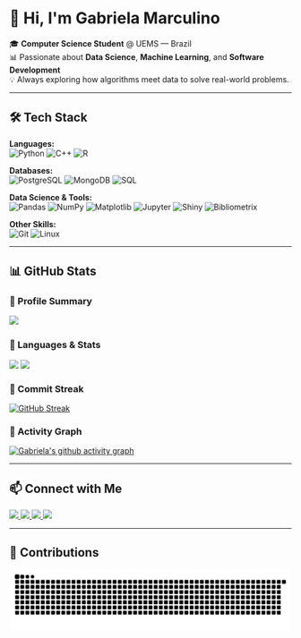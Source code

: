 # 👋 Hi, I'm Gabriela Marculino

🎓 **Computer Science Student** @ UEMS — Brazil  
📊 Passionate about **Data Science**, **Machine Learning**, and **Software Development**  
💡 Always exploring how algorithms meet data to solve real-world problems.

---

## 🛠️ Tech Stack

**Languages:**  
![Python](https://img.shields.io/badge/Python-3776AB?style=for-the-badge&logo=python&logoColor=white)
![C++](https://img.shields.io/badge/C++-00599C?style=for-the-badge&logo=cplusplus&logoColor=white)
![R](https://img.shields.io/badge/R-276DC3?style=for-the-badge&logo=r&logoColor=white)

**Databases:**  
![PostgreSQL](https://img.shields.io/badge/PostgreSQL-316192?style=for-the-badge&logo=postgresql&logoColor=white)
![MongoDB](https://img.shields.io/badge/MongoDB-4EA94B?style=for-the-badge&logo=mongodb&logoColor=white)
![SQL](https://img.shields.io/badge/SQL-003B57?style=for-the-badge&logo=postgresql&logoColor=white)

**Data Science & Tools:**  
![Pandas](https://img.shields.io/badge/Pandas-150458?style=for-the-badge&logo=pandas&logoColor=white)
![NumPy](https://img.shields.io/badge/Numpy-013243?style=for-the-badge&logo=numpy&logoColor=white)
![Matplotlib](https://img.shields.io/badge/Matplotlib-11557c?style=for-the-badge&logo=plotly&logoColor=white)
![Jupyter](https://img.shields.io/badge/Jupyter-F37626?style=for-the-badge&logo=jupyter&logoColor=white)
![Shiny](https://img.shields.io/badge/Shiny-FFFFFF?style=for-the-badge&logo=rstudio&logoColor=75AADB)
![Bibliometrix](https://img.shields.io/badge/Bibliometrix-276DC3?style=for-the-badge&logo=r&logoColor=white)

**Other Skills:**  
![Git](https://img.shields.io/badge/Git-F05032?style=for-the-badge&logo=git&logoColor=white)
![Linux](https://img.shields.io/badge/Linux-FCC624?style=for-the-badge&logo=linux&logoColor=black)

---

## 📊 GitHub Stats

### 📌 Profile Summary
[![](https://github-profile-summary-cards.vercel.app/api/cards/profile-details?username=GabrielaMarculino&theme=tokyonight)](https://github.com/vn7n24fzkq/github-profile-summary-cards)

### 📌 Languages & Stats
[![](https://github-profile-summary-cards.vercel.app/api/cards/repos-per-language?username=GabrielaMarculino&theme=tokyonight)](https://github.com/vn7n24fzkq/github-profile-summary-cards)
[![](https://github-profile-summary-cards.vercel.app/api/cards/stats?username=GabrielaMarculino&theme=tokyonight)](https://github.com/vn7n24fzkq/github-profile-summary-cards)

### 📌 Commit Streak
[![GitHub Streak](https://streak-stats.demolab.com?user=GabrielaMarculino&theme=tokyonight&hide_border=true)](https://git.io/streak-stats)

### 📌 Activity Graph
[![Gabriela's github activity graph](https://github-readme-activity-graph.vercel.app/graph?username=GabrielaMarculino&theme=tokyo-night)](https://github.com/ashutosh00710/github-readme-activity-graph)

---

## 📫 Connect with Me
<a href="https://instagram.com/gabriela.cpp" target="_blank">
  <img src="https://img.shields.io/badge/-Instagram-%23E4405F?style=for-the-badge&logo=instagram&logoColor=white"/>
</a>
<a href="https://www.linkedin.com/in/gabriela-marculino-297493164/" target="_blank">
  <img src="https://img.shields.io/badge/-LinkedIn-%230077B5?style=for-the-badge&logo=linkedin&logoColor=white"/>
</a>
<a href="mailto:gabrielamarculino@gmail.com">
  <img src="https://img.shields.io/badge/-Gmail-%23333?style=for-the-badge&logo=gmail&logoColor=white"/>
</a>
<a href="http://lattes.cnpq.br/4241732961026968" target="_blank">
  <img src="https://img.shields.io/badge/-Lattes-%231877B5?style=for-the-badge&logo=researchgate&logoColor=white"/>
</a>


---

## 🐍 Contributions
<img alt="github contribution grid snake animation" src="https://raw.githubusercontent.com/knightcapivara/knightcapivara/output/github-contribution-grid-snake.svg"/>
